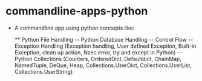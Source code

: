 # commandline-apps-python
* A commandline app using python concepts like:
  
  ** Python File Handling
  -- Python Database Handling
  -- Control Flow
  -- Exception Handling (Exception handling, User defined Exception, Built-in Exception, clean up action, Nzec error, try and except in Python)
  -- Python Collections (Counters, OrderedDict, Defaultdict, ChainMap, NamedTuple, DeQue, Heap, Collections.UserDict, Collections.UserList, Collections.UserString)
